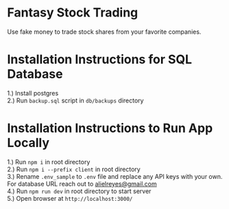 # Fantasy Stock Trading

Use fake money to trade stock shares from your favorite companies.

# Installation Instructions for SQL Database

1.) Install postgres\
2.) Run `backup.sql` script in `db/backups` directory

# Installation Instructions to Run App Locally

1.) Run `npm i` in root directory\
2.) Run `npm i --prefix client` in root directory\
3.) Rename `.env_sample` to `.env` file and replace any API keys with your own. For database URL reach out to alielreyes@gmail.com\
4.) Run `npm run dev` in root directory to start server\
5.) Open browser at `http://localhost:3000/`

